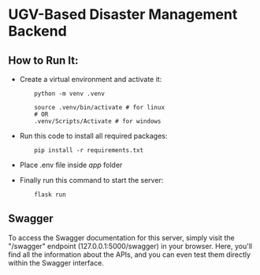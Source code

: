 # UGV-Based Disaster Management Backend

## How to Run It:

- Create a virtual environment and activate it:
    ```
        python -m venv .venv
    ```
    ``` 
        source .venv/bin/activate # for linux
        # OR
        .venv/Scripts/Activate # for windows
    ```

- Run this code to install all required packages:
    ```
        pip install -r requirements.txt
    ```

- Place .env file inside _app_ folder

- Finally run this command to start the server:

    ```
        flask run
    ```

## Swagger
To access the Swagger documentation for this server, simply visit the "/swagger" endpoint (127.0.0.1:5000/swagger) in your browser. Here, you'll find all the information about the APIs, and you can even test them directly within the Swagger interface.